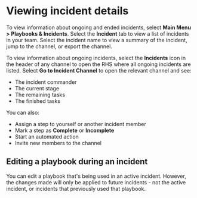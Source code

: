 # Viewing incident details

To view information about ongoing and ended incidents, select **Main Menu > Playbooks & Incidents**. Select the **Incident** tab to view a list of incidents in your team. Select the incident name to view a summary of the incident, jump to the channel, or export the channel.

To view information about ongoing incidents, select the **Incidents** icon in the header of any channel to open the RHS where all ongoing incidents are listed. Select **Go to Incident Channel** to open the relevant channel and see:

- The incident commander
- The current stage
- The remaining tasks
- The finished tasks

You can also:

- Assign a step to yourself or another incident member
- Mark a step as **Complete** or **Incomplete**
- Start an automated action
- Invite new members to the channel

## Editing a playbook during an incident

You can edit a playbook that's being used in an active incident. However, the changes made will only be applied to future incidents - not the active incident, or incidents that previously used that playbook.
